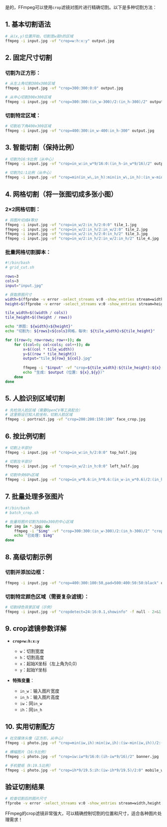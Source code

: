 是的，FFmpeg可以使用`crop`滤镜对图片进行精确切割。以下是多种切割方法：

## 1. **基本切割语法**

```bash
# 从(x,y)位置开始，切割宽w高h的区域
ffmpeg -i input.jpg -vf "crop=w:h:x:y" output.jpg
```

## 2. **固定尺寸切割**

### 切割为正方形：
```bash
# 从左上角切割300x300区域
ffmpeg -i input.jpg -vf "crop=300:300:0:0" output.jpg

# 从中心切割300x300区域
ffmpeg -i input.jpg -vf "crop=300:300:(in_w-300)/2:(in_h-300)/2" output.jpg
```

### 切割特定区域：
```bash
# 切割右下角400x300区域
ffmpeg -i input.jpg -vf "crop=400:300:in_w-400:in_h-300" output.jpg
```

## 3. **智能切割（保持比例）**

```bash
# 切割为16:9比例（从中心）
ffmpeg -i input.jpg -vf "crop=in_w:in_w*9/16:0:(in_h-in_w*9/16)/2" output_16_9.jpg

# 切割为1:1比例（从中心）
ffmpeg -i input.jpg -vf "crop=min(in_w\,in_h):min(in_w\,in_h):(in_w-min(in_w\,in_h))/2:(in_h-min(in_w\,in_h))/2" output_square.jpg
```

## 4. **网格切割（将一张图切成多张小图）**

### 2×2网格切割：
```bash
# 将图片切成4等分
ffmpeg -i input.jpg -vf "crop=in_w/2:in_h/2:0:0" tile_1.jpg
ffmpeg -i input.jpg -vf "crop=in_w/2:in_h/2:in_w/2:0" tile_2.jpg
ffmpeg -i input.jpg -vf "crop=in_w/2:in_h/2:0:in_h/2" tile_3.jpg
ffmpeg -i input.jpg -vf "crop=in_w/2:in_h/2:in_w/2:in_h/2" tile_4.jpg
```

### 批量网格切割脚本：
```bash
#!/bin/bash
# grid_cut.sh

rows=3
cols=3
input="input.jpg"

# 获取原图尺寸
width=$(ffprobe -v error -select_streams v:0 -show_entries stream=width -of csv=p=0 "$input")
height=$(ffprobe -v error -select_streams v:0 -show_entries stream=height -of csv=p=0 "$input")

tile_width=$((width / cols))
tile_height=$((height / rows))

echo "原图: ${width}x${height}"
echo "切割为: ${rows}x${cols}网格，每块: ${tile_width}x${tile_height}"

for ((row=0; row<rows; row++)); do
    for ((col=0; col<cols; col++)); do
        x=$((col * tile_width))
        y=$((row * tile_height))
        output="tile_${row}_${col}.jpg"
        
        ffmpeg -i "$input" -vf "crop=${tile_width}:${tile_height}:${x}:${y}" "$output" -y
        echo "生成: $output (位置: ${x},${y})"
    done
done
```

## 5. **人脸识别区域切割**

```bash
# 先检测人脸区域（需要OpenCV等工具配合）
# 这里假设已知人脸坐标，切割人脸区域
ffmpeg -i portrait.jpg -vf "crop=200:200:150:100" face_crop.jpg
```

## 6. **按比例切割**

```bash
# 切割上半部分
ffmpeg -i input.jpg -vf "crop=in_w:in_h/2:0:0" top_half.jpg

# 切割左半部分
ffmpeg -i input.jpg -vf "crop=in_w/2:in_h:0:0" left_half.jpg

# 切割中央60%区域
ffmpeg -i input.jpg -vf "crop=in_w*0.6:in_h*0.6:(in_w-in_w*0.6)/2:(in_h-in_h*0.6)/2" center_60p.jpg
```

## 7. **批量处理多张图片**

```bash
#!/bin/bash
# batch_crop.sh

# 批量将图片切割为300x300的中心区域
for img in *.jpg; do
    ffmpeg -i "$img" -vf "crop=300:300:(in_w-300)/2:(in_h-300)/2" "cropped_$img" -y
    echo "已处理: $img"
done
```

## 8. **高级切割示例**

### 切割并添加边框：
```bash
ffmpeg -i input.jpg -vf "crop=400:300:100:50,pad=500:400:50:50:black" output_with_border.jpg
```

### 切割特定颜色区域（需要复杂滤镜）：
```bash
# 切割绿色背景区域（示例）
ffmpeg -i input.jpg -vf "cropdetect=24:16:0.1,showinfo" -f null - 2>&1 | grep "crop"
```

## 9. **crop滤镜参数详解**

- **`crop=w:h:x:y`**
  - `w`：切割宽度
  - `h`：切割高度  
  - `x`：起始X坐标（左上角为0,0）
  - `y`：起始Y坐标

- **特殊变量**：
  - `in_w`：输入图片宽度
  - `in_h`：输入图片高度
  - `iw`：同`in_w`
  - `ih`：同`in_h`

## 10. **实用切割配方**

```bash
# 社交媒体头像（正方形，从中心）
ffmpeg -i photo.jpg -vf "crop=min(iw,ih):min(iw,ih):(iw-min(iw,ih))/2:(ih-min(iw,ih))/2" avatar.jpg

# 横幅图片（16:9比例）
ffmpeg -i photo.jpg -vf "crop=iw:iw*9/16:0:(ih-iw*9/16)/2" banner.jpg

# 手机壁纸（9:19.5比例）
ffmpeg -i photo.jpg -vf "crop=ih*9/19.5:ih:(iw-ih*9/19.5)/2:0" mobile_wallpaper.jpg
```

## 验证切割结果

```bash
# 检查切割后的图片尺寸
ffprobe -v error -select_streams v:0 -show_entries stream=width,height -of csv=p=0 output.jpg
```

FFmpeg的crop滤镜非常强大，可以精确控制切割的位置和尺寸，适合各种图片处理需求！